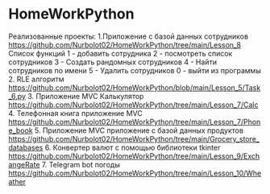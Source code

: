 # HomeWorkPython

Реализованные проекты:
1.Приложение с базой данных сотрудников
https://github.com/Nurbolot02/HomeWorkPython/tree/main/Lesson_8
    		Список функций
		1 - добавить сотрудника 
2 - посмотреть список сотрудников
3 - Создать рандомных сотрудников
4 - Найти сотрудников по имени
5 - Удалить сотрудников
0 - выйти из программы
2. RLE алгоритм
https://github.com/Nurbolot02/HomeWorkPython/blob/main/Lesson_5/Task_6.py
3. Приложение MVC Калькулятор 
https://github.com/Nurbolot02/HomeWorkPython/tree/main/Lesson_7/Calc
4. Телефонная книга приложение MVC
https://github.com/Nurbolot02/HomeWorkPython/tree/main/Lesson_7/Phone_book
5. Приложение MVC приложение с базой данных продуктов
	https://github.com/Nurbolot02/HomeWorkPython/tree/main/Grocery_store_databases
6. Конвертер валют с помощью библиотеки tkinter
	https://github.com/Nurbolot02/HomeWorkPython/tree/main/Lesson_9/ExchangeRate
7. Telegram bot погоды 
https://github.com/Nurbolot02/HomeWorkPython/tree/main/Lesson_10/Wheather


